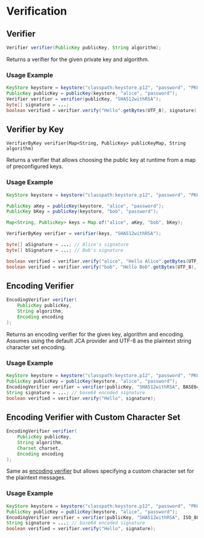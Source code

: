 # Verification

## Verifier

```java
Verifier verifier(PublicKey publicKey, String algorithm);
```

 Returns a verifier for the given private key and algorithm.

### Usage Example

```java
KeyStore keystore = keystore("classpath:keystore.p12", "password", "PKCS12");
PublicKey publicKey = publicKey(keystore, "alice", "password");
Verifier verifier = verifier(publicKey, "SHA512withRSA");
byte[] signature = ...; 
boolean verified = verifier.verify("Hello".getBytes(UTF_8), signature);
```

## Verifier by Key

```text
VerifierByKey verifier(Map<String, PublicKey> publicKeyMap, String algorithm)
```

 Returns a verifier that allows choosing the public key at runtime from a map of preconfigured keys.

### Usage Example

```java
KeyStore keystore = keystore("classpath:keystore.p12", "password", "PKCS12");

PublicKey aKey = publicKey(keystore, "alice", "password");
PublicKey bKey = publicKey(keystore, "bob", "password");

Map<String, PublicKey> keys = Map.of("alice", aKey, "bob", bKey);

VerifierByKey verifier = verifier(keys, "SHA512withRSA");

byte[] aSignature = ...; // Alice's signature
byte[] bSignature = ...; // Bob's signature

boolean verified = verifier.verify("alice", "Hello Alice".getBytes(UTF_8), bSignature);
boolean verified = verifier.verify("bob", "Hello Bob".getBytes(UTF_8), aSignature);
```

## Encoding Verifier

```java
EncodingVerifier verifier(
    PublicKey publicKey, 
    String algorithm, 
    Encoding encoding
);
```

 Returns an encoding verifier for the given key, algorithm and encoding. Assumes using the default JCA provider and UTF-8 as the plaintext string character set encoding.

### Usage Example

```java
KeyStore keystore = keystore("classpath:keystore.p12", "password", "PKCS12");
PublicKey publicKey = publicKey(keystore, "alice", "password");
EncodingVerifier verifier = verifier(publicKey, "SHA512withRSA", BASE64);
String signature = ...; // base64 encoded signature
boolean verified = verifier.verify("Hello", signature);
```

##  Encoding Verifier with Custom Character Set

```java
EncodingVerifier verifier(
    PublicKey publicKey, 
    String algorithm, 
    Charset charset, 
    Encoding encoding
);
```

 Same as [encoding verifier](verify.md#encoding-verifier) but allows specifying a custom character set for the plaintext messages.

### Usage Example

```java
KeyStore keystore = keystore("classpath:keystore.p12", "password", "PKCS12");
PublicKey publicKey = publicKey(keystore, "alice", "password");
EncodingVerifier verifier = verifier(publicKey, "SHA512withRSA", ISO_8859_1, BASE64);
String signature = ...; // base64 encoded signature
boolean verified = verifier.verify("Hello", signature);
```

